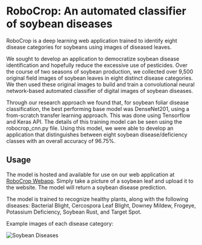 # RoboCrop: An automated classifier of soybean diseases

RoboCrop is a deep learning web application trained to identify eight disease categories for soybeans using images of diseased leaves. 

We sought to develop an application to democratize soybean disease identification and hopefully reduce the excessive use of pesticides. Over the course of two seasons of soybean production, we collected over 9,500 original field images of soybean leaves in eight distinct disease categories. We then used these original images to build and train a convolutional neural network-based automated classifier of digital images of soybean diseases.

Through our research approach we found that, for soybean foliar disease classification, the best performing base model was DenseNet201, using a from-scratch transfer learning approach. This was done using Tensorflow and Keras API. The details of this training model can be seen using the robocrop_cnn.py file. Using this model, we were able to develop an application that distinguishes between eight soybean disease/deficiency classes with an overall accuracy of 96.75%. 

## Usage

The model is hosted and available for use on our web application at [RoboCrop Webapp](http://sickbeans.skullisland.info/). Simply take a picture of a soybean leaf and upload it to the website. The model will return a soybean disease prediction.

The model is trained to recognize healthy plants, along with the following diseases: Bacterial Blight, Cercospora Leaf Blight, Downey Mildew, Frogeye, Potassium Deficiency, Soybean Rust, and Target Spot.

Example images of each disease category: 

![Soybean Diseases](Soy_Fig1.png)
